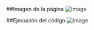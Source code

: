 ##Imagen de la página 
![image](https://github.com/user-attachments/assets/8ff3af1e-475b-4b38-801a-870882b699c2)

##Ejecución del código
![image](https://github.com/user-attachments/assets/e0aeefa1-a65e-49ea-a79a-e5c0badbc148)

